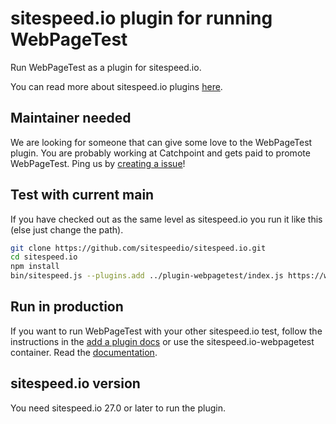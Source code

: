 # sitespeed.io plugin for running WebPageTest

Run WebPageTest as a plugin for sitespeed.io.

You can read more about sitespeed.io plugins [here](https://www.sitespeed.io/documentation/sitespeed.io/plugins/).



## Maintainer needed
We are looking for someone that can give some love to the WebPageTest plugin. You are probably working at Catchpoint and gets paid to promote WebPageTest. Ping us by [creating a issue](https://github.com/sitespeedio/plugin-webpagetest/issues/new)!

## Test with current main

If you have checked out as the same level as sitespeed.io you run it like this (else just change the path).

```bash
git clone https://github.com/sitespeedio/sitespeed.io.git
cd sitespeed.io
npm install
bin/sitespeed.js --plugins.add ../plugin-webpagetest/index.js https://www.sitespeed.io/ -n 1 --webpagetest.key YOUR_KEY
```

## Run in production
If you want to run WebPageTest with your other sitespeed.io test, follow the instructions in the [add a plugin docs](https://www.sitespeed.io/documentation/sitespeed.io/plugins/#add-a-plugin) or use the sitespeed.io-webpagetest container. Read the [documentation](https://www.sitespeed.io/documentation/sitespeed.io/webpagetest/).
## sitespeed.io version

You need sitespeed.io 27.0 or later to run the plugin.
